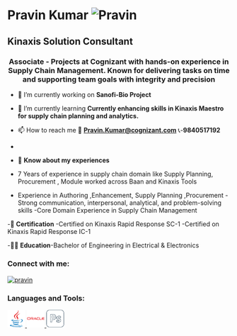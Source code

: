 # Pravin Kumar ![Pravin](https://github.com/user-attachments/assets/197516a5-ed24-4075-a4e1-eaf4fe42bc51)

## Kinaxis Solution Consultant
<h3 align="center">Associate - Projects at Cognizant with hands-on experience in Supply Chain Management. Known for delivering tasks on time and supporting team goals with integrity and precision</h3>

- 🔭 I’m currently working on **Sanofi-Bio Project**

- 🌱 I’m currently learning **Currently enhancing skills in Kinaxis Maestro for supply chain planning and analytics.**

- 📫 How to reach me 📧 **Pravin.Kumar@cognizant.com** 📞-**9840517192**
- 
- 📄 **Know about my experiences**
- 7 Years of  experience  in  supply chain domain like Supply Planning, Procurement ,  Module worked across  Baan and Kinaxis Tools
- Experience in Authoring ,Enhancement, Supply Planning ,Procurement
-Strong communication, interpersonal, analytical, and problem-solving skills
-Core Domain Experience in Supply Chain Management

-📜 **Certification**
-Certified on Kinaxis Rapid Response SC-1
-Certified on Kinaxis Rapid Response IC-1

-👨‍💻 **Education**-Bachelor of Engineering in Electrical & Electronics 

<h3 align="left">Connect with me:</h3>
<p align="left">
<a href="https://linkedin.com/in/pravin" target="blank"><img align="center" src="https://raw.githubusercontent.com/rahuldkjain/github-profile-readme-generator/master/src/images/icons/Social/linked-in-alt.svg" alt="pravin" height="30" width="40" /></a>
</p>
<h3 align="left">Languages and Tools:</h3>
<p align="left"> <a href="https://www.java.com" target="_blank" rel="noreferrer"> <img src="https://raw.githubusercontent.com/devicons/devicon/master/icons/java/java-original.svg" alt="java" width="40" height="40"/> </a> <a href="https://www.oracle.com/" target="_blank" rel="noreferrer"> <img src="https://raw.githubusercontent.com/devicons/devicon/master/icons/oracle/oracle-original.svg" alt="oracle" width="40" height="40"/> </a> <a href="https://www.photoshop.com/en" target="_blank" rel="noreferrer"> <img src="https://raw.githubusercontent.com/devicons/devicon/master/icons/photoshop/photoshop-line.svg" alt="photoshop" width="40" height="40"/> </a> </p>


